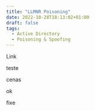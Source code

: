 ```yaml
---
title: "LLMNR Poisoning"
date: 2022-10-28T18:13:02+01:00
draft: false
tags:
  - Active Directory
  - Poisoning & Spoofing
---
```


Link

teste

cenas

ok

fixe
